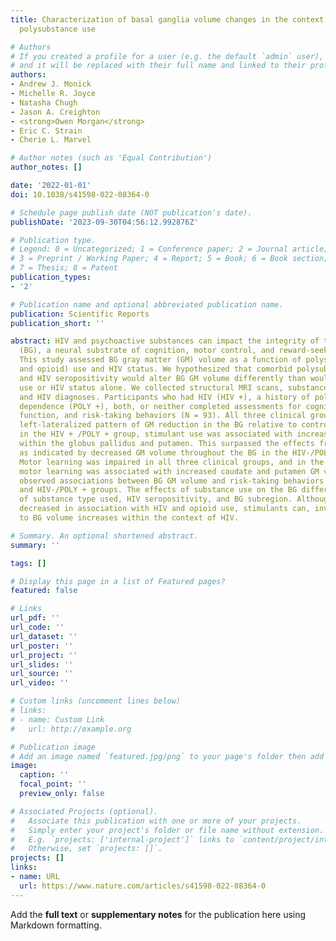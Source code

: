 ```yaml
---
title: Characterization of basal ganglia volume changes in the context of HIV and
  polysubstance use

# Authors
# If you created a profile for a user (e.g. the default `admin` user), write the username (folder name) here
# and it will be replaced with their full name and linked to their profile.
authors:
- Andrew J. Monick
- Michelle R. Joyce
- Natasha Chugh
- Jason A. Creighton
- <strong>Owen Morgan</strong>
- Eric C. Strain
- Cherie L. Marvel

# Author notes (such as 'Equal Contribution')
author_notes: []

date: '2022-01-01'
doi: 10.1038/s41598-022-08364-0

# Schedule page publish date (NOT publication's date).
publishDate: '2023-09-30T04:56:12.992876Z'

# Publication type.
# Legend: 0 = Uncategorized; 1 = Conference paper; 2 = Journal article;
# 3 = Preprint / Working Paper; 4 = Report; 5 = Book; 6 = Book section;
# 7 = Thesis; 8 = Patent
publication_types:
- '2'

# Publication name and optional abbreviated publication name.
publication: Scientific Reports
publication_short: ''

abstract: HIV and psychoactive substances can impact the integrity of the basal ganglia
  (BG), a neural substrate of cognition, motor control, and reward-seeking behaviors.
  This study assessed BG gray matter (GM) volume as a function of polysubstance (stimulant
  and opioid) use and HIV status. We hypothesized that comorbid polysubstance use
  and HIV seropositivity would alter BG GM volume differently than would polysubstance
  use or HIV status alone. We collected structural MRI scans, substance use history,
  and HIV diagnoses. Participants who had HIV (HIV +), a history of polysubstance
  dependence (POLY +), both, or neither completed assessments for cognition, motor
  function, and risk-taking behaviors (N = 93). All three clinical groups showed a
  left-lateralized pattern of GM reduction in the BG relative to controls. However,
  in the HIV + /POLY + group, stimulant use was associated with increased GM volume
  within the globus pallidus and putamen. This surpassed the effects from opioid use,
  as indicated by decreased GM volume throughout the BG in the HIV-/POLY + group.
  Motor learning was impaired in all three clinical groups, and in the HIV + /POLY + group,
  motor learning was associated with increased caudate and putamen GM volume. We also
  observed associations between BG GM volume and risk-taking behaviors in the HIV + /POLY-
  and HIV-/POLY + groups. The effects of substance use on the BG differed as a function
  of substance type used, HIV seropositivity, and BG subregion. Although BG volume
  decreased in association with HIV and opioid use, stimulants can, inversely, lead
  to BG volume increases within the context of HIV.

# Summary. An optional shortened abstract.
summary: ''

tags: []

# Display this page in a list of Featured pages?
featured: false

# Links
url_pdf: ''
url_code: ''
url_dataset: ''
url_poster: ''
url_project: ''
url_slides: ''
url_source: ''
url_video: ''

# Custom links (uncomment lines below)
# links:
# - name: Custom Link
#   url: http://example.org

# Publication image
# Add an image named `featured.jpg/png` to your page's folder then add a caption below.
image:
  caption: ''
  focal_point: ''
  preview_only: false

# Associated Projects (optional).
#   Associate this publication with one or more of your projects.
#   Simply enter your project's folder or file name without extension.
#   E.g. `projects: ['internal-project']` links to `content/project/internal-project/index.md`.
#   Otherwise, set `projects: []`.
projects: []
links:
- name: URL
  url: https://www.nature.com/articles/s41598-022-08364-0
---
```


Add the **full text** or **supplementary notes** for the publication here using Markdown formatting.
